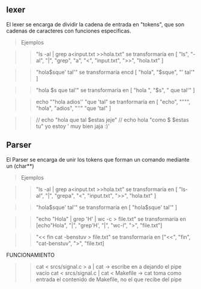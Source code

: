 ## lexer
El lexer se encarga de dividir la cadena de entrada en "tokens", que son cadenas de caracteres con funciones especificas.

> Ejemplos

>>"ls -al | grep a<input.txt >>hola.txt" se transformaría en
[ "ls", "-al", "|", "grep", "a", "<", "input.txt", ">>", "hola.txt" ]

>>"hola$sque' tal'" se transformaría encd
[ "hola", "$sque", "' tal'" ]

>>"hola $s que tal'" se transformaría en
[ "hola ", "$s", " que tal'" ]

>>echo ""hola adios'' "que 'tal" se tranformaría en
[ "echo", """", "hola", "adios", "''" "que 'tal" ]

>> // echo "hola que tal $estas jeje"
	// echo hola "como $ $estas tu" yo estoy ' muy bien jaja :)'

## Parser
El Parser se encarga de unir los tokens que forman un comando mediante un (char**)

> Ejemplos

>>"ls -al | grep a<input.txt >>hola.txt" se transformaría en
[ "ls-al", "|", "grepa", "<", "input.txt", ">>", "hola.txt" ]

>>"hola$sque' tal'" se transformaría en
[ "hola$sque' tal'" ]

>> "echo "Hola" | grep 'H' | wc -c > file.txt" se transformaría en
[echo"Hola", "|", "grep'H', "|", "wc-l", ">", "file.txt"]

>> "<< fin cat -benstuv > file.txt" se transformaría en
["<<", "fin", "cat-benstuv", ">", "file.txt]


FUNCIONAMIENTO

>> cat < srcs/signal.c > a | cat -> escribe en a dejando el pipe vacío
>> cat < srcs/signal.c | cat < Makefile -> cat toma como entrada el contenido de Makefile, no el que recibe del pipe
